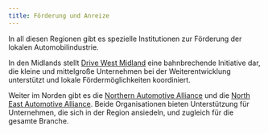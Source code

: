 ```yaml
---
title: Förderung und Anreize
---
```


In all diesen Regionen gibt es spezielle Institutionen zur Förderung der lokalen Automobilindustrie.

In den Midlands stellt [Drive West Midland](http://www.drivewestmidlands.co.uk/) eine bahnbrechende Initiative dar, die kleine und mittelgroße Unternehmen bei der Weiterentwicklung unterstützt und lokale Fördermöglichkeiten koordiniert.

Weiter im Norden gibt es die [Northern Automotive Alliance]( http://northernautoalliance.com/) und die [North East Automotive Alliance]( https://www.northeastautomotivealliance.com/). Beide Organisationen bieten Unterstützung für Unternehmen, die sich in der Region ansiedeln, und zugleich für die gesamte Branche.
